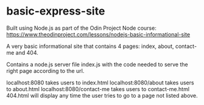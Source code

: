 # basic-express-site

Built using Node.js as part of the Odin Project Node course: https://www.theodinproject.com/lessons/nodejs-basic-informational-site

A very basic informational site that contains 4 pages: index, about, contact-me and 404.

Contains a node.js server file index.js with the code needed to serve the right page according to the url.

localhost:8080 takes users to index.html
localhost:8080/about takes users to about.html
localhost:8080/contact-me takes users to contact-me.html
404.html will display any time the user tries to go to a page not listed above.

